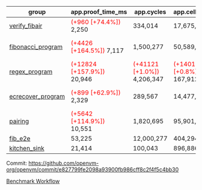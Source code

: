 | group | app.proof_time_ms | app.cycles | app.cells_used | leaf.proof_time_ms | leaf.cycles | leaf.cells_used |
| -- | -- | -- | -- | -- | -- | -- |
| [verify_fibair](https://github.com/openvm-org/openvm/blob/benchmark-results/benchmarks-dispatch/refs/heads/main/verify_fibair-e827799fe2098a93900fb986cff8c2f4f5c4bb30.md) |<span style='color: red'>(+960 [+74.4%])</span> 2,250 |  334,014 |  17,675,762 |- | - | - |
| [fibonacci_program](https://github.com/openvm-org/openvm/blob/benchmark-results/benchmarks-dispatch/refs/heads/main/fibonacci-e827799fe2098a93900fb986cff8c2f4f5c4bb30.md) |<span style='color: red'>(+4426 [+164.5%])</span> 7,117 |  1,500,277 |  50,589,567 |<span style='color: red'>(+4166 [+110.2%])</span> 7,947 | <span style='color: red'>(+50681 [+4.0%])</span> 1,313,954 | <span style='color: red'>(+304428 [+0.4%])</span> 70,587,740 |
| [regex_program](https://github.com/openvm-org/openvm/blob/benchmark-results/benchmarks-dispatch/refs/heads/main/regex-e827799fe2098a93900fb986cff8c2f4f5c4bb30.md) |<span style='color: red'>(+12824 [+157.9%])</span> 20,946 | <span style='color: red'>(+41121 [+1.0%])</span> 4,206,347 | <span style='color: red'>(+1401618 [+0.8%])</span> 167,912,770 |<span style='color: red'>(+13118 [+89.6%])</span> 27,766 | <span style='color: red'>(+123275 [+3.1%])</span> 4,105,364 | <span style='color: red'>(+580961 [+0.2%])</span> 305,137,759 |
| [ecrecover_program](https://github.com/openvm-org/openvm/blob/benchmark-results/benchmarks-dispatch/refs/heads/main/ecrecover-e827799fe2098a93900fb986cff8c2f4f5c4bb30.md) |<span style='color: red'>(+899 [+62.9%])</span> 2,329 |  289,567 |  14,477,516 |<span style='color: red'>(+9544 [+74.9%])</span> 22,291 | <span style='color: red'>(+82492 [+2.8%])</span> 3,071,063 | <span style='color: red'>(+376343 [+0.2%])</span> 244,629,201 |
| [pairing](https://github.com/openvm-org/openvm/blob/benchmark-results/benchmarks-dispatch/refs/heads/main/pairing-e827799fe2098a93900fb986cff8c2f4f5c4bb30.md) |<span style='color: red'>(+5642 [+114.9%])</span> 10,551 |  1,820,695 |  95,901,985 |<span style='color: red'>(+10633 [+75.1%])</span> 24,788 | <span style='color: red'>(+84528 [+2.6%])</span> 3,352,036 | <span style='color: red'>(+506592 [+0.2%])</span> 274,364,532 |
| [fib_e2e](https://github.com/openvm-org/openvm/blob/benchmark-results/benchmarks-dispatch/refs/heads/main/fib_e2e-e827799fe2098a93900fb986cff8c2f4f5c4bb30.md) | 53,225 |  12,000,277 |  404,294,535 | 48,356 |  8,005,901 |  433,819,749 |
| [kitchen_sink](https://github.com/openvm-org/openvm/blob/benchmark-results/benchmarks-dispatch/refs/heads/main/kitchen_sink-e827799fe2098a93900fb986cff8c2f4f5c4bb30.md) | 21,414 |  100,043 |  896,886,729 | 76,219 |  10,733,901 |  928,953,724 |


Commit: https://github.com/openvm-org/openvm/commit/e827799fe2098a93900fb986cff8c2f4f5c4bb30

[Benchmark Workflow](https://github.com/openvm-org/openvm/actions/runs/14394162997)
